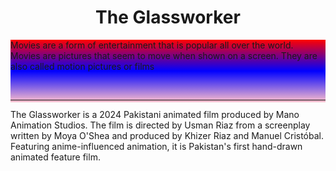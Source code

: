 <!DOCTYPE html>
<html>
<head>
<center>
<tittle><h1>The Glassworker</h1></tittle>
</center>
<style>
#grad3 {
    height: 100px;
    background:linear-gradient(red ,blue,pink);
        }
body{
 background-image: url("download\ \(6\).jfif");
 background-repeat: no-repeat;
 background-position: center;
 background-attachment: fixed;
 background-size: cover;
}
</style>
</head>
<body>
<div id="grad3">
<p>Movies are a form of entertainment that is popular all over the world. Movies are pictures that seem to move when shown on a screen. They are also called motion pictures or films<p>
<br><hr>
<p>The Glassworker is a 2024 Pakistani animated film produced by Mano Animation Studios. The film is directed by Usman Riaz from a screenplay written by Moya O'Shea and produced by Khizer Riaz and Manuel Cristóbal. Featuring anime-influenced animation, it is Pakistan's first hand-drawn animated feature film. 
</p>
  

</svg>
</body>
</html>
